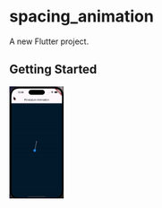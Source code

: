 # spacing_animation

A new Flutter project.

## Getting Started


<img src="./readme_assets/ScreenRecording2024-05-27at12.54.16-ezgif.com-video-to-gif-converter.gif" height=200>
